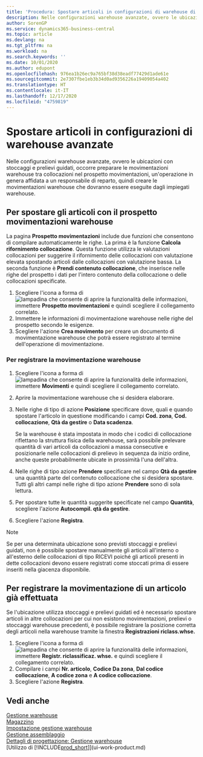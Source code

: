 ```yaml
---
title: 'Procedura: Spostare articoli in configurazioni di warehouse di base | Documenti Microsoft'
description: Nelle configurazioni warehouse avanzate, ovvero le ubicazioni con stoccaggi e prelievi guidati, occorre preparare le movimentazioni warehouse tra collocazioni nel prospetto movimentazioni, un'operazione in genera affidata a un responsabile di reparto, quindi creare le movimentazioni warehouse che dovranno essere eseguite dagli impiegati warehouse.
author: SorenGP
ms.service: dynamics365-business-central
ms.topic: article
ms.devlang: na
ms.tgt_pltfrm: na
ms.workload: na
ms.search.keywords: ''
ms.date: 10/01/2020
ms.author: edupont
ms.openlocfilehash: 976ea1b26ec9a765bf38d38eadf77429d1ade61e
ms.sourcegitcommit: 2e7307fbe1eb3b34d0ad9356226a19409054a402
ms.translationtype: HT
ms.contentlocale: it-IT
ms.lasthandoff: 12/17/2020
ms.locfileid: "4759819"
---
```

# <a name="move-items-in-advanced-warehouse-configurations"></a>Spostare articoli in configurazioni di warehouse avanzate
Nelle configurazioni warehouse avanzate, ovvero le ubicazioni con stoccaggi e prelievi guidati, occorre preparare le movimentazioni warehouse tra collocazioni nel prospetto movimentazioni, un'operazione in genera affidata a un responsabile di reparto, quindi creare le movimentazioni warehouse che dovranno essere eseguite dagli impiegati warehouse.  

## <a name="to-move-items-with-the-warehouse-movement-worksheet"></a>Per spostare gli articoli con il prospetto movimentazioni warehouse
La pagina **Prospetto movimentazioni** include due funzioni che consentono di compilare automaticamente le righe. La prima è la funzione **Calcola rifornimento collocazione**. Questa funzione utilizza le valutazioni collocazioni per suggerire il rifornimento delle collocazioni con valutazione elevata spostando articoli dalle collocazioni con valutazione bassa. La seconda funzione è **Prendi contenuto collocazione**, che inserisce nelle righe del prospetto i dati per l'intero contenuto della collocazione o delle collocazioni specificate.

1.  Scegliere l'icona a forma di ![lampadina che consente di aprire la funzionalità delle informazioni](media/ui-search/search_small.png "Informazioni sull'operazione che si desidera eseguire"), immettere **Prospetto movimentazioni** e quindi scegliere il collegamento correlato.  
2.  Immettere le informazioni di movimentazione warehouse nelle righe del prospetto secondo le esigenze.  
3. Scegliere l'azione **Crea movimento** per creare un documento di movimentazione warehouse che potrà essere registrato al termine dell'operazione di movimentazione.  

### <a name="to-register-the-warehouse-movement"></a>Per registrare la movimentazione warehouse  
1.  Scegliere l'icona a forma di ![lampadina che consente di aprire la funzionalità delle informazioni](media/ui-search/search_small.png "Informazioni sull'operazione che si desidera eseguire"), immettere **Movimenti** e quindi scegliere il collegamento correlato.  
2.  Aprire la movimentazione warehouse che si desidera elaborare.  
3.  Nelle righe di tipo di azione **Posizione** specificare dove, quali e quando spostare l'articolo in questione modificando i campi **Cod. zona**, **Cod. collocazione**, **Qtà da gestire** o **Data scadenza**.  

    Se la warehouse è stata impostata in modo che i codici di collocazione riflettano la struttura fisica della warehouse, sarà possibile prelevare quantità di vari articoli da collocazioni a massa consecutive e posizionarle nelle collocazioni di prelievo in sequenza da inizio ordine, anche queste probabilmente ubicate in prossimità l'una dell'altra.  
4.  Nelle righe di tipo azione **Prendere** specificare nel campo **Qtà da gestire** una quantità parte del contenuto collocazione che si desidera spostare. Tutti gli altri campi nelle righe di tipo azione **Prendere** sono di sola lettura.  
5.  Per spostare tutte le quantità suggerite specificate nel campo **Quantità**, scegliere l'azione **Autocompil. qtà da gestire**.  
6. Scegliere l'azione **Registra**.  

> [!NOTE]  
>  Se per una determinata ubicazione sono previsti stoccaggi e prelievi guidati, non è possibile spostare manualmente gli articoli all'interno o all'esterno delle collocazioni di tipo RICEVI poiché gli articoli presenti in dette collocazioni devono essere registrati come stoccati prima di essere inseriti nella giacenza disponibile.

## <a name="to-register-the-movement-of-an-item-that-has-already-occurred"></a>Per registrare la movimentazione di un articolo già effettuata  
Se l'ubicazione utilizza stoccaggi e prelievi guidati ed è necessario spostare articoli in altre collocazioni per cui non esistono movimentazioni, prelievi o stoccaggi warehouse precedenti, è possibile registrare la posizione corretta degli articoli nella warehouse tramite la finestra **Registrazioni riclass.whse.**

1.  Scegliere l'icona a forma di ![lampadina che consente di aprire la funzionalità delle informazioni](media/ui-search/search_small.png "Informazioni sull'operazione che si desidera eseguire"), immettere **Registr. riclassificaz. whse.** e quindi scegliere il collegamento correlato.  
2.  Compilare i campi **Nr. articolo**, **Codice Da zona**, **Dal codice collocazione**, **A codice zona** e **A codice collocazione**.  
3.  Scegliere l'azione **Registra**.  

## <a name="see-also"></a>Vedi anche  
[Gestione warehouse](warehouse-manage-warehouse.md)  
[Magazzino](inventory-manage-inventory.md)  
[Impostazione gestione warehouse](warehouse-setup-warehouse.md)     
[Gestione assemblaggio](assembly-assemble-items.md)    
[Dettagli di progettazione: Gestione warehouse](design-details-warehouse-management.md)  
[Utilizzo di [!INCLUDE[prod_short](includes/prod_short.md)]](ui-work-product.md)
